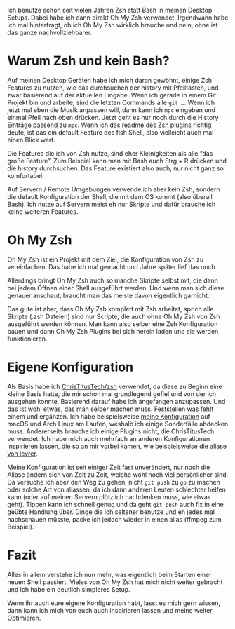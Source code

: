 Ich benutze schon seit vielen Jahren Zsh statt Bash in meinen Desktop Setups.
Dabei habe ich dann direkt Oh My Zsh verwendet.
Irgendwann habe ich mal hinterfragt, ob ich Oh My Zsh wirklich brauche und nein, ohne ist das ganze nachvollziehbarer.

Warum Zsh und kein Bash?
==========

Auf meinen Desktop Geräten habe ich mich daran gewöhnt, einige Zsh Features zu nutzen, wie das durchsuchen der history mit Pfeiltasten, und zwar basierend auf der aktuellen Eingabe.
Wenn ich gerade in einem Git Projekt bin und arbeite, sind die letzten Commands alle `git …`.
Wenn ich jetzt mal eben die Musik anpassen will, dann kann ich `mpc` eingeben und einmal Pfeil nach oben drücken.
Jetzt geht es nur noch durch die History Einträge passend zu `mpc`.
Wenn ich das [readme des Zsh plugins](https://github.com/zsh-users/zsh-history-substring-search) richtig deute, ist das ein default Feature des fish Shell, also vielleicht auch mal einen Blick wert.

Die Features die ich von Zsh nutze, sind eher Kleinigkeiten als alle “das große Feature”.
Zum Beispiel kann man mit Bash auch Strg + R drücken und die history durchsuchen.
Das Feature existiert also auch, nur nicht ganz so komfortabel.

Auf Servern / Remote Umgebungen verwende ich aber kein Zsh, sondern die default Konfiguration der Shell, die mit dem OS kommt (also überall Bash).
Ich nutze auf Servern meist eh nur Skripte und dafür brauche ich keine weiteren Features.

Oh My Zsh
==========

Oh My Zsh ist ein Projekt mit dem Ziel, die Konfiguration von Zsh zu vereinfachen.
Das habe ich mal gemacht und Jahre später lief das noch.

Allerdings bringt Oh My Zsh auch so manche Skripte selbst mit, die dann bei jedem Öffnen einer Shell ausgeführt werden.
Und wenn man sich diese genauer anschaut, braucht man das meiste davon eigentlich garnicht.

Das gute ist aber, dass Oh My Zsh komplett mit Zsh arbeitet, sprich alle Skripte (.zsh Dateien) sind nur Scripte, die auch ohne Oh My Zsh von Zsh ausgeführt werden können.
Man kann also selber eine Zsh Konfiguration bauen und dann Oh My Zsh Plugins bei sich herein laden und sie werden funktionieren.

Eigene Konfiguration
==========

Als Basis habe ich [ChrisTitusTech/zsh](https://github.com/ChrisTitusTech/zsh) verwendet, da diese zu Beginn eine kleine Basis hatte, die mir schon mal grundlegend gefiel und von der ich ausgehen konnte.
Basierend darauf habe ich angefangen anzupassen.
Und das ist wohl etwas, das man selber machen muss.
Feststellen was fehlt einem und ergänzen.
Ich habe beispielsweise [meine Konfiguration](https://github.com/EdJoPaTo/LinuxScripts/tree/master/Applications/zsh) auf macOS und Arch Linux am Laufen, weshalb ich einige Sonderfälle abdecken muss.
Andererseits brauche ich einige Plugins nicht, die ChrisTitusTech verwendet.
Ich habe mich auch mehrfach an anderen Konfigurationen inspirieren lassen, die so an mir vorbei kamen, wie beispielsweise die [aliase von leyrer](https://github.com/leyrer/linux-home/blob/master/zshrc).

Meine Konfiguration ist seit einiger Zeit fast unverändert, nur noch die Aliase ändern sich von Zeit zu Zeit, welche wohl noch viel persönlicher sind.
Da versuche ich aber den Weg zu gehen, nicht `git push` zu `gp` zu machen oder solche Art von aliassen, da ich dann anderen Leuten schlechter helfen kann (oder auf meinen Servern plötzlich nachdenken muss, wie etwas geht).
Tippen kann ich schnell genug und da geht `git push` auch fix in eine geübte Handlung über.
Dinge die ich seltener benutze und eh jedes mal nachschauen müsste, packe ich jedoch wieder in einen alias (ffmpeg zum Beispiel).

Fazit
==========

Alles in allem verstehe ich nun mehr, was eigentlich beim Starten einer neuen Shell passiert.
Vieles von Oh My Zsh hat mich nicht weiter gebracht und ich habe ein deutlich simpleres Setup.

Wenn ihr auch eure eigene Konfiguration habt, lasst es mich gern wissen, dann kann ich mich von euch auch inspirieren lassen und meine weiter Optimieren.
